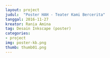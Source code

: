 ```yaml
---
layout: project
judul:  "Poster HAH - Teater Kami Bercerita"
tanggal: 2016-11-27
kreator: Rania Amina
tag: Desain Inkscape (poster)
categories:
- project
img: poster-kb.png
thumb: thumb01.png
---
```

